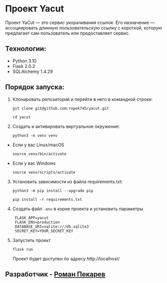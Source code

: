 # Проект Yacut

Проект YaCut — это сервис укорачивания ссылок. Его назначение — ассоциировать длинную пользовательскую ссылку с короткой, которую предлагает сам пользователь или предоставляет сервис.

## Технологии:
* Python 3.10
* Flask 2.0.2
* SQLAlchemy 1.4.29

## Порядок запуска:
1. Клонировать репозиторий и перейти в него в командной строке:

      ```
      git clone git@github.com:ropek745/yacut.git
      ```
      
      ```
      cd yacut
      ```

2. Cоздать и активировать виртуальное окружение:

    ```
    python3 -m venv venv
    ```

  * Если у вас Linux/macOS
  
      ```
      source venv/bin/activate
      ```

  * Если у вас Windows

      ```
      source venv/scripts/activate
      ```

3. Установить зависимости из файла requirements.txt:

    ```
    python3 -m pip install --upgrade pip
    ```
    
    ```
    pip install -r requirements.txt
    ```

4. Создать файл ```.env``` в корне проекта и установить параметры
   ```
    FLASK_APP=yacut
    FLASK_ENV=production
    DATABASE_URI=sqlite:///db.sqlite3
    SECRET_KEY=YOUR_SECRET_KEY
   ```
5. Запустить проект
    ```
   flask run
   ```
    Проект будет доступен по адресу http://localhost/

## Разработчик - [Роман Пекарев](https://github.com/ropek745) ##